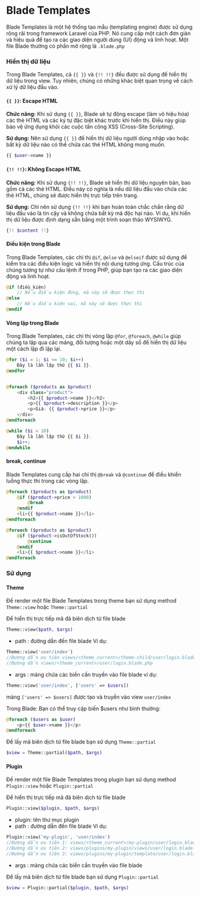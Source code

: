 # Blade Templates

Blade Templates là một hệ thống tạo mẫu (templating engine) được sử dụng rộng rãi trong framework Laravel của PHP. Nó cung cấp một cách đơn giản và hiệu quả để tạo ra các giao diện người dùng (UI) động và linh hoạt.
Một file Blade thường có phần mở rộng là `.blade.php`

### Hiển thị dữ liệu
Trong Blade Templates, cả `{{ }}` và `{!! !!}` đều được sử dụng để hiển thị dữ liệu trong view. Tuy nhiên, chúng có những khác biệt quan trọng về cách xử lý dữ liệu đầu vào.

#### `{{ }}`: Escape HTML

**Chức năng:** Khi sử dụng `{{ }}`, Blade sẽ tự động escape (làm vô hiệu hóa) các thẻ HTML và các ký tự đặc biệt khác trước khi hiển thị. Điều này giúp bảo vệ ứng dụng khỏi các cuộc tấn công XSS (Cross-Site Scripting). 
  
**Sử dụng:** Nên sử dụng `{{ }}` để hiển thị dữ liệu người dùng nhập vào hoặc bất kỳ dữ liệu nào có thể chứa các thẻ HTML không mong muốn.

```php
{{ $user->name }}
```

#### `{!! !!}`: Không Escape HTML

**Chức năng:** Khi sử dụng `{!! !!}`, Blade sẽ hiển thị dữ liệu nguyên bản, bao gồm cả các thẻ HTML. Điều này có nghĩa là nếu dữ liệu đầu vào chứa các thẻ HTML, chúng sẽ được hiển thị trực tiếp trên trang.  

**Sử dụng:** Chỉ nên sử dụng `{!! !!}` khi bạn hoàn toàn chắc chắn rằng dữ liệu đầu vào là tin cậy và không chứa bất kỳ mã độc hại nào. Ví dụ, khi hiển thị dữ liệu được định dạng sẵn bằng một trình soạn thảo WYSIWYG.

```php
{!! $content !!}
```

#### Điều kiện trong Blade
Trong Blade Templates, các chỉ thị `@if`, `@else` và `@elseif` được sử dụng để kiểm tra các điều kiện logic và hiển thị nội dung tương ứng. Cấu trúc của chúng tương tự như câu lệnh if trong PHP, giúp bạn tạo ra các giao diện động và linh hoạt.

```php
@if (điều_kiện)
    // Nếu điều kiện đúng, mã này sẽ được thực thi
@else
    // Nếu điều kiện sai, mã này sẽ được thực thi
@endif
```

#### Vòng lặp trong Blade
Trong Blade Templates, các chỉ thị vòng lặp `@for`, `@foreach`, `@while` giúp chúng ta lặp qua các mảng, đối tượng hoặc một dãy số để hiển thị dữ liệu một cách lặp đi lặp lại.

```php
@for ($i = 1; $i <= 10; $i++)
    Đây là lần lặp thứ {{ $i }}.
@endfor
```

```php

@foreach ($products as $product)
    <div class="product">
        <h2>{{ $product->name }}</h2>
        <p>{{ $product->description }}</p>
        <p>Giá: {{ $product->price }}</p>
    </div>
@endforeach
```

```php
@while ($i < 10)
    Đây là lần lặp thứ {{ $i }}.
    $i++;
@endwhile
```


#### break, continue
Blade Templates cung cấp hai chỉ thị `@break` và `@continue` để điều khiển luồng thực thi trong các vòng lặp.

```php
@foreach ($products as $product)
    @if ($product->price > 1000)
        @break
    @endif
    <li>{{ $product->name }}</li>
@endforeach
```

```php
@foreach ($products as $product)
    @if ($product->isOutOfStock())
        @continue
    @endif
    <li>{{ $product->name }}</li>
@endforeach
```


### Sử dụng
#### Theme
Để render một file Blade Templates trong theme bạn sử dụng method `Theme::view` hoặc `Theme::partial`  

Để hiển thị trực tiếp mã đã biên dịch từ file blade
```php
Theme::view($path, $args)
```

- path : đường dẫn đến file blade
Ví dụ:
```php
Theme::view('user/index')
//Đường dẫn ưu tiên views/<theme_current>/theme-child/user/login.blade.php
//Đường dẫn views/<theme_current>/user/login.blade.php
```
- args : mảng chứa các biến cần truyền vào file blade
ví dụ:
```php
Theme::view('user/index', ['users' => $users])
```
mảng `['users' => $users]` được tạo và truyền vào view `user/index`

Trong Blade: Bạn có thể truy cập biến $users như bình thường:
```php
@foreach ($users as $user)
    <p>{{ $user->name }}</p>
@endforeach
```

Để lấy mã biên dịch từ file blade bạn sử dụng `Theme::partial`
```php
$view = Theme::partial($path, $args)
```

#### Plugin

Để render một file Blade Templates trong plugin bạn sử dụng method `Plugin::view` hoặc `Plugin::partial`

Để hiển thị trực tiếp mã đã biên dịch từ file blade
```php
Plugin::view($plugin, $path, $args)
```
- plugin: tên thư mục plugin
- path : đường dẫn đến file blade
  Ví dụ:
```php
Plugin::view('my-plugin', 'user/index')
//Đường dẫn ưu tiên 1: views/<theme_current>/my-plugin/user/login.blade.php
//Đường dẫn ưu tiên 2: views/plugins/my-plugin/views/user/login.blade.php
//Đường dẫn ưu tiên 3: views/plugins/my-plugin/template/user/login.blade.php
```
- args : mảng chứa các biến cần truyền vào file blade

Để lấy mã biên dịch từ file blade bạn sử dụng `Plugin::partial`
```php
$view = Plugin::partial($plugin, $path, $args)
```
